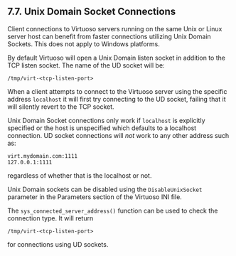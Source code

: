 <div>

<div>

<div>

<div>

## 7.7. Unix Domain Socket Connections

</div>

</div>

</div>

Client connections to Virtuoso servers running on the same Unix or Linux
server host can benefit from faster connections utilizing Unix Domain
Sockets. This does not apply to Windows platforms.

By default Virtuoso will open a Unix Domain listen socket in addition to
the TCP listen socket. The name of the UD socket will be:

``` programlisting
/tmp/virt-<tcp-listen-port>
```

When a client attempts to connect to the Virtuoso server using the
specific address `localhost` it will first try connecting to the UD
socket, failing that it will silently revert to the TCP socket.

Unix Domain Socket connections only work if `localhost` is explicitly
specified or the host is unspecified which defaults to a localhost
connection. UD socket connections will
<span class="emphasis">*not*</span> work to any other address such as:

``` programlisting
virt.mydomain.com:1111
127.0.0.1:1111
```

regardless of whether that is the localhost or not.

Unix Domain sockets can be disabled using the `DisableUnixSocket`
parameter in the Parameters section of the Virtuoso INI file.

The `sys_connected_server_address()` function can be used to check the
connection type. It will return

``` programlisting
/tmp/virt-<tcp-listen-port>
```

for connections using UD sockets.

</div>
